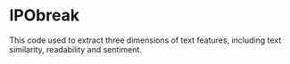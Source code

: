 # IPObreak
This code used to extract three dimensions of text features, including text similarity, readability and sentiment.
